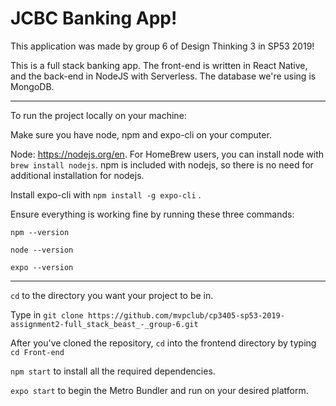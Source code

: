 # JCBC Banking App!

This application was made by group 6 of Design Thinking 3 in SP53 2019! 

This is a full stack banking app. The front-end is written in React Native, and the back-end in NodeJS with Serverless. The database we're using is MongoDB.

---

To run the project locally on your machine: 

Make sure you have node, npm and expo-cli on your computer.

Node: https://nodejs.org/en. For HomeBrew users, you can install node with `brew install nodejs`. npm is included with nodejs, so there is no need for additional installation for nodejs.

Install expo-cli with `npm install -g expo-cli` .

Ensure everything is working fine by running these three commands:

`npm --version`

`node --version`

`expo --version`

---

`cd` to the directory you want your project to be in.

Type in `git clone https://github.com/mvpclub/cp3405-sp53-2019-assignment2-full_stack_beast_-_group-6.git` 

After you've cloned the repository, `cd` into the frontend directory by typing `cd Front-end`

`npm start` to install all the required dependencies.

`expo start` to begin the Metro Bundler and run on your desired platform.

